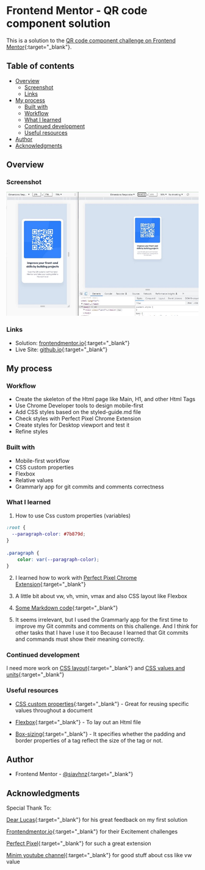 # Frontend Mentor - QR code component solution

This is a solution to the [QR code component challenge on Frontend Mentor](https://www.frontendmentor.io/challenges/qr-code-component-iux_sIO_H){:target="_blank"}.

## Table of contents

- [Overview](#overview)
  - [Screenshot](#screenshot)
  - [Links](#links)
- [My process](#my-process)
  - [Built with](#built-with)
  - [Workflow](#workflow)
  - [What I learned](#what-i-learned)
  - [Continued development](#continued-development)
  - [Useful resources](#useful-resources)
- [Author](#author)
- [Acknowledgments](#acknowledgments)

## Overview

### Screenshot

![screenshot](./images/screenshot.JPG)

### Links

- Solution: [frontendmentor.io](https://www.frontendmentor.io/solutions/mobilefirst-responsive-card-using-media-query--Srtj3P02H){:target="_blank"}
- Live Site: [github.io](https://siavhnz.github.io/frontendmentor/1.qrcode/index.html){:target="_blank"}

## My process

### Workflow

- Create the skeleton of the Html page like Main, H1, and other Html Tags
- Use Chrome Developer tools to design mobile-first
- Add CSS styles based on the styled-guide.md file
- Check styles with Perfect Pixel Chrome Extension
- Create styles for Desktop viewport and test it
- Refine styles 


### Built with

- Mobile-first workflow
- CSS custom properties
- Flexbox
- Relative values
- Grammarly app for git commits and comments correctness


### What I learned

1. How to use Css custom properties (variables)

```CSS
:root {
  --paragraph-color: #7b879d;
}

.paragraph {
    color: var(--paragraph-color);
}
```
2. I learned how to work with [Perfect Pixel Chrome Extension](https://chrome.google.com/webstore/detail/perfectpixel-by-welldonec/dkaagdgjmgdmbnecmcefdhjekcoceebi?hl=en){:target="_blank"}

3. A little bit about vw, vh, vmin, vmax and also CSS layout like Flexbox

4. [Some Markdown code](https://www.markdownguide.org/){:target="_blank"}

5. It seems irrelevant, but I used the Grammarly app for the first time to improve my Git commits and comments on this challenge. And I think for other tasks that I have I use it too Because I learned that Git commits and commands must show their meaning correctly.

### Continued development

I need more work on [CSS layout](https://developer.mozilla.org/en-US/docs/Learn/CSS/CSS_layout/Flexbox){:target="_blank"} and [CSS values and units](https://developer.mozilla.org/en-US/docs/Learn/CSS/Building_blocks/Values_and_units){:target="_blank"}

### Useful resources

- [CSS custom properties](https://developer.mozilla.org/en-US/docs/Web/CSS/Using_CSS_custom_properties){:target="_blank"} - Great for reusing specific values throughout a document

- [Flexbox](https://developer.mozilla.org/en-US/docs/Learn/CSS/CSS_layout/Flexbox){:target="_blank"} - To lay out an Html file

- [Box-sizing](https://www.w3schools.com/css/css3_box-sizing.asp){:target="_blank"} - It specifies whether the padding and border properties of a tag reflect the size of the tag or not.

## Author

- Frontend Mentor - [@siavhnz](https://www.frontendmentor.io/profile/siavhnz){:target="_blank"}

## Acknowledgments

Special Thank To:

[Dear Lucas](https://www.frontendmentor.io/profile/correlucas){:target="_blank"} for his great feedback on my first solution

[Frontendmentor.io](https://www.frontendmentor.io/challenges){:target="_blank"} for their Excitement challenges  

[Perfect Pixel](https://chrome.google.com/webstore/detail/perfectpixel-by-welldonec/dkaagdgjmgdmbnecmcefdhjekcoceebi?hl=en){:target="_blank"} for such a great extension

[Minim youtube channel](https://www.youtube.com/watch?v=waiZqfefo14){:target="_blank"} for good stuff about css like vw value 


